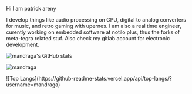 Hi I am patrick areny

I develop things like audio processing on GPU, digital to analog converters for music, and retro gaming with upernes.
I am also a real time engineer, curently working on embedded software at notilo plus, thus the forks of meta-tegra related stuf.
Also check my gitlab account for electronic development.

![mandraga's GitHub stats](https://github-readme-stats.vercel.app/api?username=mandraga&show_icons=true)
<p><img align="center" src="https://github-readme-streak-stats.herokuapp.com/?user=mandraga&" alt="mandraga" /></p>
![Top Langs](https://github-readme-stats.vercel.app/api/top-langs/?username=mandraga)

<!---
mandraga/mandraga is a ✨ special ✨ repository because its `README.md` (this file) appears on your GitHub profile.
You can click the Preview link to take a look at your changes.
--->
